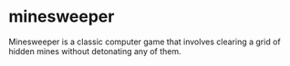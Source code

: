 # minesweeper
 Minesweeper is a classic computer game that involves clearing a grid of hidden mines without detonating any of them. 
